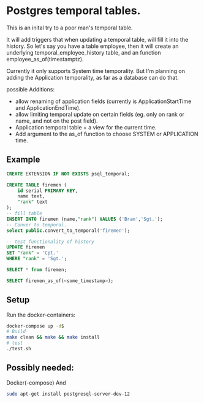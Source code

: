 # Postgres temporal tables.
This is an inital try to a poor man's temporal table. 

It will add triggers that when updating a temporal table, will fill it into the history.
So let's say you have a table employee, then it will create an underlying temporal_employee_history table, and an function employee_as_of(timestamptz).

Currently it only supports System time temporality. But I'm planning on adding the Application temporality, as far as a database can do that.

possible Additions: 
- allow renaming of application fields (currently is ApplicationStartTime and ApplicationEndTime).
- allow limiting temporal update on certain fields (eg. only on rank or name, and not on the post field).
- Application temporal table + a view for the current time.
- Add argument to the as_of function to choose SYSTEM or APPLICATION time.

## Example

```SQL
CREATE EXTENSION IF NOT EXISTS psql_temporal;

CREATE TABLE firemen (
	id serial PRIMARY KEY,
	name text,
	"rank" text
);
-- fill table
INSERT INTO firemen (name,"rank") VALUES ('Bram','Sgt.');
-- Conver to temporal.
select public.convert_to_temporal('firemen');

-- test functionality of history
UPDATE firemen 
SET "rank" = 'Cpt.'
WHERE "rank" = 'Sgt.';

SELECT * from firemen;

SELECT firemen_as_of(<some_timestamp>);
```


## Setup
Run the docker-containers:
```bash
docker-compose up -d$
# Build
make clean && make && make install
# test
./test.sh
```

## Possibly needed:
Docker(-compose)
And
```bash
sudo apt-get install postgresql-server-dev-12
```

